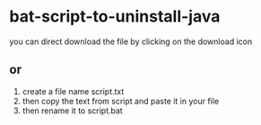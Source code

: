 # bat-script-to-uninstall-java
you can direct download the file by clicking on the download icon 

## or

1. create a file name script.txt
2. then copy the text from script and paste it in your file
3. then rename it to script.bat
